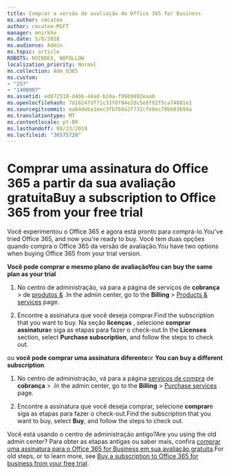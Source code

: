 ```yaml
---
title: Comprar a versão de avaliação do Office 365 for Business
ms.author: cmcatee
author: cmcatee-MSFT
manager: mnirkhe
ms.date: 5/8/2018
ms.audience: Admin
ms.topic: article
ROBOTS: NOINDEX, NOFOLLOW
localization_priority: Normal
ms.collection: Adm_O365
ms.custom:
- "257"
- "1400007"
ms.assetid: ed072510-d4b6-44ad-b24a-f99b9892eaa8
ms.openlocfilehash: 7d1624fdf71c33f8f04e2dc5e8f02f5ca74881e1
ms.sourcegitcommit: ea64deba1eec3fb768a2f732cfe0ec79bb03694a
ms.translationtype: MT
ms.contentlocale: pt-BR
ms.lasthandoff: 08/23/2019
ms.locfileid: "36575720"
---
```

# <a name="buy-a-subscription-to-office-365-from-your-free-trial"></a><span data-ttu-id="3db46-102">Comprar uma assinatura do Office 365 a partir da sua avaliação gratuita</span><span class="sxs-lookup"><span data-stu-id="3db46-102">Buy a subscription to Office 365 from your free trial</span></span>

<span data-ttu-id="3db46-103">Você experimentou o Office 365 e agora está pronto para comprá-lo.</span><span class="sxs-lookup"><span data-stu-id="3db46-103">You've tried Office 365, and now you're ready to buy.</span></span> <span data-ttu-id="3db46-104">Você tem duas opções quando compra o Office 365 da versão de avaliação.</span><span class="sxs-lookup"><span data-stu-id="3db46-104">You have two options when buying Office 365 from your trial version.</span></span>
  
 <span data-ttu-id="3db46-105">**Você pode comprar o mesmo plano de avaliação**</span><span class="sxs-lookup"><span data-stu-id="3db46-105">**You can buy the same plan as your trial**</span></span>
  
1. <span data-ttu-id="3db46-106">No centro de administração, vá para a página de serviços de **cobrança** \> de [produtos &](https://go.microsoft.com/fwlink/p/?linkid=842054) .</span><span class="sxs-lookup"><span data-stu-id="3db46-106">In the admin center, go to the **Billing** \> [Products & services](https://go.microsoft.com/fwlink/p/?linkid=842054) page.</span></span>

2. <span data-ttu-id="3db46-107">Encontre a assinatura que você deseja comprar.</span><span class="sxs-lookup"><span data-stu-id="3db46-107">Find the subscription that you want to buy.</span></span> <span data-ttu-id="3db46-108">Na seção **licenças** , selecione **comprar assinatura**e siga as etapas para fazer o check-out.</span><span class="sxs-lookup"><span data-stu-id="3db46-108">In the **Licenses** section, select **Purchase subscription**, and follow the steps to check out.</span></span>

<span data-ttu-id="3db46-109">ou **você pode comprar uma assinatura diferente**</span><span class="sxs-lookup"><span data-stu-id="3db46-109">or **You can buy a different subscription**</span></span>
  
1. <span data-ttu-id="3db46-110">No centro de administração, vá para a página [serviços de compra](https://go.microsoft.com/fwlink/p/?linkid=868433) de **cobrança** \> .</span><span class="sxs-lookup"><span data-stu-id="3db46-110">In the admin center, go to the **Billing** \> [Purchase services](https://go.microsoft.com/fwlink/p/?linkid=868433) page.</span></span>

3. <span data-ttu-id="3db46-111">Encontre a assinatura que você deseja comprar, selecione **comprar**e siga as etapas para fazer o check-out.</span><span class="sxs-lookup"><span data-stu-id="3db46-111">Find the subscription that you want to buy, select **Buy**, and follow the steps to check out.</span></span>

<span data-ttu-id="3db46-112">Você está usando o centro de administração antigo?</span><span class="sxs-lookup"><span data-stu-id="3db46-112">Are you using the old admin center?</span></span> <span data-ttu-id="3db46-113">Para obter as etapas antigas ou saber mais, confira [comprar uma assinatura para o Office 365 for Business em sua avaliação gratuita](https://docs.microsoft.com/office365/admin/subscriptions-and-billing/buy-a-subscription-from-your-free-trial).</span><span class="sxs-lookup"><span data-stu-id="3db46-113">For old steps, or to learn more, see [Buy a subscription to Office 365 for business from your free trial](https://docs.microsoft.com/office365/admin/subscriptions-and-billing/buy-a-subscription-from-your-free-trial).</span></span>